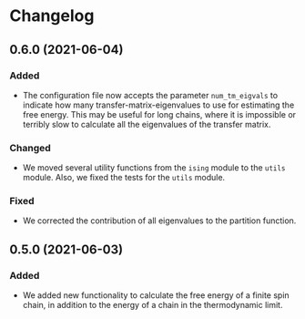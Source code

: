 # Changelog

## 0.6.0 (2021-06-04)

### Added

- The configuration file now accepts the parameter `num_tm_eigvals` to 
  indicate how many transfer-matrix-eigenvalues to use for estimating the 
  free energy. This may be useful for long chains, where it is impossible 
  or terribly slow to calculate all the eigenvalues of the transfer matrix.

### Changed

- We moved several utility functions from the `ising` module to the `utils` 
  module. Also, we fixed the tests for the `utils` module.

### Fixed

- We corrected the contribution of all eigenvalues to the partition function.

## 0.5.0 (2021-06-03)

### Added

- We added new functionality to calculate the free energy of a finite spin 
  chain, in addition to the energy of a chain in the thermodynamic limit.
  

